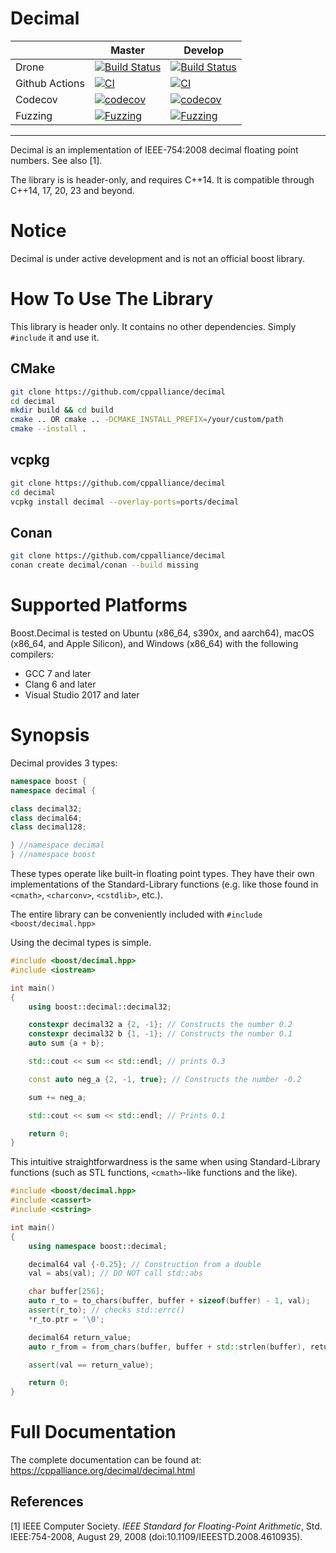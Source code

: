# Decimal

|                  | Master                                                                                                                                                            |   Develop   |
|------------------|-------------------------------------------------------------------------------------------------------------------------------------------------------------------|-------------|
| Drone            | [![Build Status](https://drone.cpp.al/api/badges/cppalliance/decimal/status.svg?ref=refs/heads/master)](https://drone.cpp.al/cppalliance/decimal)                 | [![Build Status](https://drone.cpp.al/api/badges/cppalliance/decimal/status.svg?ref=refs/heads/develop)](https://drone.cpp.al/cppalliance/decimal) |
| Github Actions   | [![CI](https://github.com/cppalliance/decimal/actions/workflows/ci.yml/badge.svg?branch=master)](https://github.com/cppalliance/decimal/actions/workflows/ci.yml) | [![CI](https://github.com/cppalliance/decimal/actions/workflows/ci.yml/badge.svg?branch=develop)](https://github.com/cppalliance/decimal/actions/workflows/ci.yml)
| Codecov          | [![codecov](https://codecov.io/gh/cppalliance/decimal/branch/master/graph/badge.svg?token=drvY8nnV5S)](https://codecov.io/gh/cppalliance/decimal)                 | [![codecov](https://codecov.io/gh/cppalliance/decimal/graph/badge.svg?token=drvY8nnV5S)](https://codecov.io/gh/cppalliance/decimal) |
| Fuzzing          | [![Fuzzing](https://github.com/cppalliance/decimal/actions/workflows/fuzz.yml/badge.svg?branch=master)](https://github.com/cppalliance/decimal/actions/workflows/fuzz.yml) | [![Fuzzing](https://github.com/cppalliance/decimal/actions/workflows/fuzz.yml/badge.svg?branch=develop)](https://github.com/cppalliance/decimal/actions/workflows/fuzz.yml) |

---

Decimal is an implementation of IEEE-754:2008 decimal floating point numbers.
See also [1].

The library is is header-only, and requires C++14.
It is compatible through C++14, 17, 20, 23 and beyond.

# Notice

Decimal is under active development and is not an official boost library.

# How To Use The Library

This library is header only. It contains no other dependencies.
Simply `#include` it and use it.

## CMake

```sh
git clone https://github.com/cppalliance/decimal
cd decimal
mkdir build && cd build
cmake .. OR cmake .. -DCMAKE_INSTALL_PREFIX=/your/custom/path
cmake --install .
```

## vcpkg

```sh
git clone https://github.com/cppalliance/decimal
cd decimal
vcpkg install decimal --overlay-ports=ports/decimal 
```

## Conan

```sh
git clone https://github.com/cppalliance/decimal
conan create decimal/conan --build missing
```

# Supported Platforms

Boost.Decimal is tested on Ubuntu (x86_64, s390x, and aarch64),
macOS (x86_64, and Apple Silicon), and Windows (x86_64)
with the following compilers:

* GCC 7 and later
* Clang 6 and later
* Visual Studio 2017 and later

# Synopsis

Decimal provides 3 types:

```cpp
namespace boost {
namespace decimal {

class decimal32;
class decimal64;
class decimal128;

} //namespace decimal
} //namespace boost
```

These types operate like built-in floating point types.
They have their own implementations of the Standard-Library functions
(e.g. like those found in `<cmath>`, `<charconv>`, `<cstdlib>`, etc.).

The entire library can be conveniently included with `#include <boost/decimal.hpp>`

Using the decimal types is simple.

```cpp
#include <boost/decimal.hpp>
#include <iostream>

int main()
{
    using boost::decimal::decimal32;

    constexpr decimal32 a {2, -1}; // Constructs the number 0.2
    constexpr decimal32 b {1, -1}; // Constructs the number 0.1
    auto sum {a + b};

    std::cout << sum << std::endl; // prints 0.3

    const auto neg_a {2, -1, true}; // Constructs the number -0.2

    sum += neg_a;

    std::cout << sum << std::endl; // Prints 0.1

    return 0;
}
```

This intuitive straightforwardness is the same when using Standard-Library
functions (such as STL functions, `<cmath>`-like functions and the like).

```cpp
#include <boost/decimal.hpp>
#include <cassert>
#include <cstring>

int main()
{
    using namespace boost::decimal;

    decimal64 val {-0.25}; // Construction from a double
    val = abs(val); // DO NOT call std::abs

    char buffer[256];
    auto r_to = to_chars(buffer, buffer + sizeof(buffer) - 1, val);
    assert(r_to); // checks std::errc()
    *r_to.ptr = '\0';

    decimal64 return_value;
    auto r_from = from_chars(buffer, buffer + std::strlen(buffer), return_value);

    assert(val == return_value);

    return 0;
}
```

# Full Documentation

The complete documentation can be found at: https://cppalliance.org/decimal/decimal.html

## References

[1] IEEE Computer Society. _IEEE_ _Standard_ _for_ _Floating-Point_ _Arithmetic_,
Std. IEEE:754-2008, August 29, 2008 (doi:10.1109/IEEESTD.2008.4610935).
